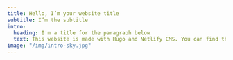 ```yaml
---
title: Hello, I’m your website title
subtitle: I’m the subtitle
intro:
  heading: I'm a title for the paragraph below
  text: This website is made with Hugo and Netlify CMS. You can find the source code here.
image: "/img/intro-sky.jpg"
---
```

